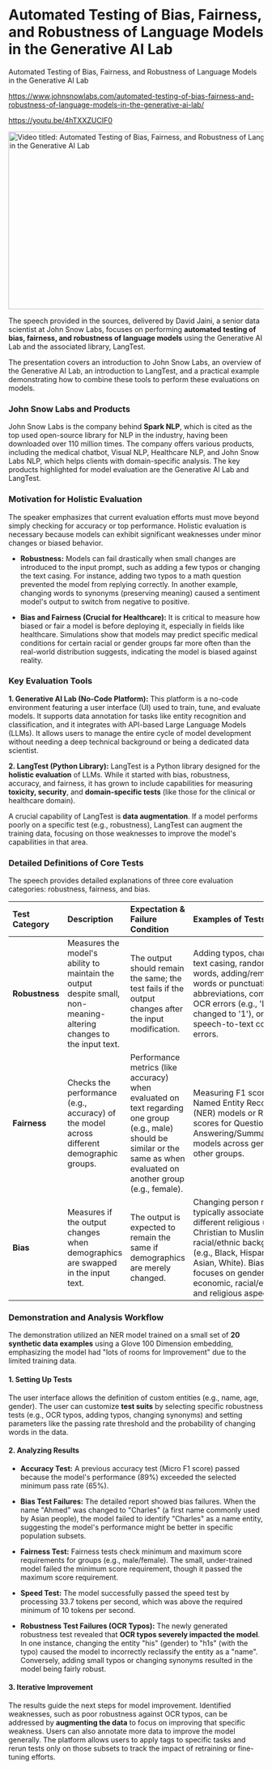 # Automated Testing of Bias, Fairness, and Robustness of Language Models in the Generative AI Lab
Automated Testing of Bias, Fairness, and Robustness of Language Models in the Generative AI Lab

<https://www.johnsnowlabs.com/automated-testing-of-bias-fairness-and-robustness-of-language-models-in-the-generative-ai-lab/>

<https://youtu.be/4hTXXZUCIF0>

<img src="/media/image.jpg" title="Video titled: Automated Testing of Bias, Fairness, and Robustness of Language Models in the Generative AI Lab" style="width:6.3125in;height:3.65625in" />

The speech provided in the sources, delivered by David Jaini, a senior data scientist at John Snow Labs, focuses on performing **automated testing of bias, fairness, and robustness of language models** using the Generative AI Lab and the associated library, LangTest.

The presentation covers an introduction to John Snow Labs, an overview of the Generative AI Lab, an introduction to LangTest, and a practical example demonstrating how to combine these tools to perform these evaluations on models.

### **John Snow Labs and Products**

John Snow Labs is the company behind **Spark NLP**, which is cited as the top used open-source library for NLP in the industry, having been downloaded over 110 million times. The company offers various products, including the medical chatbot, Visual NLP, Healthcare NLP, and John Snow Labs NLP, which helps clients with domain-specific analysis. The key products highlighted for model evaluation are the Generative AI Lab and LangTest.

### **Motivation for Holistic Evaluation**

The speaker emphasizes that current evaluation efforts must move beyond simply checking for accuracy or top performance. Holistic evaluation is necessary because models can exhibit significant weaknesses under minor changes or biased behavior.

- **Robustness:** Models can fail drastically when small changes are introduced to the input prompt, such as adding a few typos or changing the text casing. For instance, adding two typos to a math question prevented the model from replying correctly. In another example, changing words to synonyms (preserving meaning) caused a sentiment model's output to switch from negative to positive.

- **Bias and Fairness (Crucial for Healthcare):** It is critical to measure how biased or fair a model is before deploying it, especially in fields like healthcare. Simulations show that models may predict specific medical conditions for certain racial or gender groups far more often than the real-world distribution suggests, indicating the model is biased against reality.

### **Key Evaluation Tools**

**1. Generative AI Lab (No-Code Platform):** This platform is a no-code environment featuring a user interface (UI) used to train, tune, and evaluate models. It supports data annotation for tasks like entity recognition and classification, and it integrates with API-based Large Language Models (LLMs). It allows users to manage the entire cycle of model development without needing a deep technical background or being a dedicated data scientist.

**2. LangTest (Python Library):** LangTest is a Python library designed for the **holistic evaluation** of LLMs. While it started with bias, robustness, accuracy, and fairness, it has grown to include capabilities for measuring **toxicity, security**, and **domain-specific tests** (like those for the clinical or healthcare domain).

A crucial capability of LangTest is **data augmentation**. If a model performs poorly on a specific test (e.g., robustness), LangTest can augment the training data, focusing on those weaknesses to improve the model's capabilities in that area.

### **Detailed Definitions of Core Tests**

The speech provides detailed explanations of three core evaluation categories: robustness, fairness, and bias.

| **Test Category** | **Description** | **Expectation & Failure Condition** | **Examples of Tests** |
|:---|:---|:---|:---|
| **Robustness** | Measures the model's ability to maintain the output despite small, non-meaning-altering changes to the input text. | The output should remain the same; the test fails if the output changes after the input modification. | Adding typos, changing text casing, randomizing words, adding/removing words or punctuation, abbreviations, common OCR errors (e.g., 'L' changed to '1'), or speech-to-text confusion errors. |
| **Fairness** | Checks the performance (e.g., accuracy) of the model across different demographic groups. | Performance metrics (like accuracy) when evaluated on text regarding one group (e.g., male) should be similar or the same as when evaluated on another group (e.g., female). | Measuring F1 scores for Named Entity Recognition (NER) models or Rouge scores for Question Answering/Summarization models across gender or other groups. |
| **Bias** | Measures if the output changes when demographics are swapped in the input text. | The output is expected to remain the same if demographics are merely changed. | Changing person names, typically associated with different religious (e.g., Christian to Muslim) or racial/ethnic backgrounds (e.g., Black, Hispanic, Asian, White). Bias testing focuses on gender, economic, racial/ethnic, and religious aspects. |

### **Demonstration and Analysis Workflow**

The demonstration utilized an NER model trained on a small set of **20 synthetic data examples** using a Glove 100 Dimension embedding, emphasizing the model had "lots of rooms for Improvement" due to the limited training data.

#### **1. Setting Up Tests**

The user interface allows the definition of custom entities (e.g., name, age, gender). The user can customize **test suits** by selecting specific robustness tests (e.g., OCR typos, adding typos, changing synonyms) and setting parameters like the passing rate threshold and the probability of changing words in the data.

#### **2. Analyzing Results**

- **Accuracy Test:** A previous accuracy test (Micro F1 score) passed because the model's performance (89%) exceeded the selected minimum pass rate (65%).

- **Bias Test Failures:** The detailed report showed bias failures. When the name "Ahmed" was changed to "Charles" (a first name commonly used by Asian people), the model failed to identify "Charles" as a name entity, suggesting the model's performance might be better in specific population subsets.

- **Fairness Test:** Fairness tests check minimum and maximum score requirements for groups (e.g., male/female). The small, under-trained model failed the minimum score requirement, though it passed the maximum score requirement.

- **Speed Test:** The model successfully passed the speed test by processing 33.7 tokens per second, which was above the required minimum of 10 tokens per second.

- **Robustness Test Failures (OCR Typos):** The newly generated robustness test revealed that **OCR typos severely impacted the model**. In one instance, changing the entity "his" (gender) to "h1s" (with the typo) caused the model to incorrectly reclassify the entity as a "name". Conversely, adding small typos or changing synonyms resulted in the model being fairly robust.

#### **3. Iterative Improvement**

The results guide the next steps for model improvement. Identified weaknesses, such as poor robustness against OCR typos, can be addressed by **augmenting the data** to focus on improving that specific weakness. Users can also annotate more data to improve the model generally. The platform allows users to apply tags to specific tasks and rerun tests only on those subsets to track the impact of retraining or fine-tuning efforts.